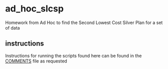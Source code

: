 # ad_hoc_slcsp
Homework from Ad Hoc to find the Second Lowest Cost Silver Plan for a set of data

## instructions
Instructions for running the scripts found here can be found in the [COMMENTS](COMMENTS) file as requested
